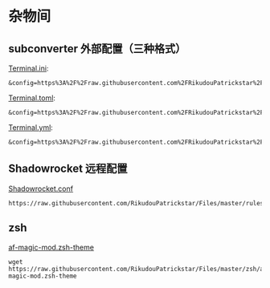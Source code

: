 # 杂物间

## subconverter 外部配置（三种格式）
[Terminal.ini](https://raw.githubusercontent.com/RikudouPatrickstar/Files/master/rules/Terminal.ini):
```
&config=https%3A%2F%2Fraw.githubusercontent.com%2FRikudouPatrickstar%2FFiles%2Fmaster%2Frules%2FTerminal.ini
```

[Terminal.toml](https://raw.githubusercontent.com/RikudouPatrickstar/Files/master/rules/Terminal.toml):
```
&config=https%3A%2F%2Fraw.githubusercontent.com%2FRikudouPatrickstar%2FFiles%2Fmaster%2Frules%2FTerminal.toml
```

[Terminal.yml](https://raw.githubusercontent.com/RikudouPatrickstar/Files/master/rules/Terminal.yml):
```
&config=https%3A%2F%2Fraw.githubusercontent.com%2FRikudouPatrickstar%2FFiles%2Fmaster%2Frules%2FTerminal.yml
```

## Shadowrocket 远程配置
[Shadowrocket.conf](https://raw.githubusercontent.com/RikudouPatrickstar/Files/master/rules/Shadowrocket.conf)
```
https://raw.githubusercontent.com/RikudouPatrickstar/Files/master/rules/Shadowrocket.conf
```

## zsh
[af-magic-mod.zsh-theme](https://raw.githubusercontent.com/RikudouPatrickstar/Files/master/zsh/af-magic-mod.zsh-theme)
```shell
wget https://raw.githubusercontent.com/RikudouPatrickstar/Files/master/zsh/af-magic-mod.zsh-theme
```
